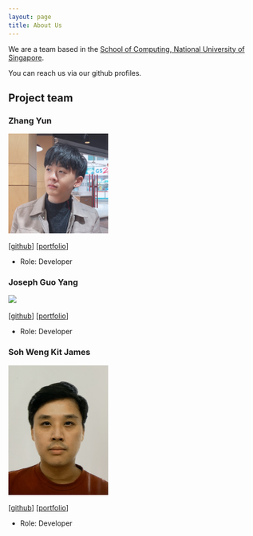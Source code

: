 ```yaml
---
layout: page
title: About Us
---
```


We are a team based in the [School of Computing, National University of Singapore](http://www.comp.nus.edu.sg).

You can reach us via our github profiles.

## Project team

### Zhang Yun

<img src="images/zhangyun.png" width="200px">

[[github](https://github.com/zyjarvis)]
[[portfolio](team/zhangyun.md)]

* Role: Developer

### Joseph Guo Yang

<img src="images/jospeh.png" width="200px">

[[github](http://github.com/badfr0g)]
[[portfolio](team/joseph.md)]

* Role: Developer

### Soh Weng Kit James

<img src="images/james.jpg" width="200px">

[[github](http://github.com/sohwkjames)] [[portfolio](team/sohwkjames.md)]

* Role: Developer

